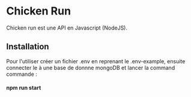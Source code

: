 # Chicken Run

Chicken run est une API en Javascript (NodeJS).

## Installation

Pour l'utiliser créer un fichier .env en reprenant le .env-example, ensuite connecter le à une base de donnne mongoDB et lancer la command commande :

#### npm run start
